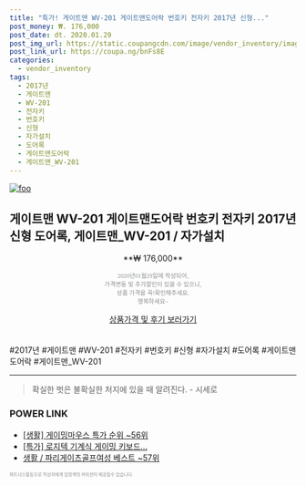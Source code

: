 ```yaml
--- 
title: "특가! 게이트맨 WV-201 게이트맨도어락 번호키 전자키 2017년 신형..." 
post_money: ₩. 176,000 
post_date: dt. 2020.01.29 
post_img_url: https://static.coupangcdn.com/image/vendor_inventory/images/2017/12/04/16/4/ae1c1b11-2e6f-4615-976a-42adf66cf76d.jpg 
post_link_url: https://coupa.ng/bnFs8E 
categories: 
  - vendor_inventory 
tags: 
  - 2017년 
  - 게이트맨 
  - WV-201 
  - 전자키 
  - 번호키 
  - 신형 
  - 자가설치 
  - 도어록 
  - 게이트맨도어락 
  - 게이트맨_WV-201 
--- 
```

[![foo](https://static.coupangcdn.com/image/vendor_inventory/images/2017/12/04/16/4/ae1c1b11-2e6f-4615-976a-42adf66cf76d.jpg)](https://coupa.ng/bnFs8E) 

## 게이트맨 WV-201 게이트맨도어락 번호키 전자키 2017년 신형 도어록, 게이트맨_WV-201 / 자가설치 
<p style="text-align: center;">**₩ 176,000**</p> 
<p style="text-align: center;"><span style="color: #898c8f; font-family: Georgia,Times,serif; font-size: 0.75em;">2020년01월29일에 작성되어, <br>가격변동 및 추가할인이 있을 수 있으니,<br> 상품 가격을 꼭!확인해주세요.<br>행복하세요~</span> 
</p>	 
<div markdown="0" style="text-align: center;"><a href="https://coupa.ng/bnFs8E" class="btn btn--success">상품가격 및 후기 보러가기</a></div> 
<br><br> 
  #2017년 #게이트맨 #WV-201 #전자키 #번호키 #신형 #자가설치 #도어록 #게이트맨도어락 #게이트맨_WV-201 
<hr> 

> 확실한 벗은 불확실한 처지에 있을 때 알려진다. - 시세로 


### POWER LINK

* <a href="https://blog.naver.com/sakai111/221785337277" target="_blank"> [생활] 게이밍마우스 특가 순위 ~56위</a>
* <a href="https://blog.naver.com/an0733/221789189537" target="_blank">[특가] 로지텍 기계식 게이밍 키보드...</a>
* <a href="https://blog.naver.com/santokki14/221776222171" target="_blank">생활 / 파리게이츠골프여성 베스트 ~57위</a>

<span style="color: #898c8f; font-family: Georgia,Times,serif; font-size: 0.55em;">파트너스활동으로 작성자에게 일정액의 커미션이 제공될수 있습니다.</span> 
